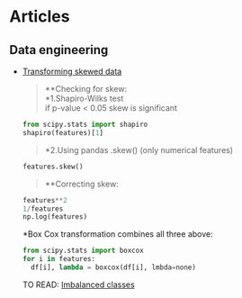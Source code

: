 # Articles
## Data engineering
- [Transforming skewed data](https://medium.com/@ODSC/transforming-skewed-data-for-machine-learning-90e6cc364b0)<br>
  >**Checking for skew:  
  >*1.Shapiro-Wilks test  
  >if p-value < 0.05 skew is significant  
    
    ```python
    from scipy.stats import shapiro
    shapiro(features)[1]
    ```
  >*2.Using pandas .skew() (only numerical features)
    
    ```python
    features.skew()
    ```
    
  >**Correcting skew:
  
    ```python
    features**2
    1/features
    np.log(features)
    ```
   
   *Box Cox transformation combines all three above:
    
    ```python
    from scipy.stats import boxcox
    for i in features:
      df[i], lambda = boxcox(df[i], lmbda=none)
     ```
     
  TO READ: [Imbalanced classes](https://opendatascience.com/strategies-for-addressing-class-imbalance/)

